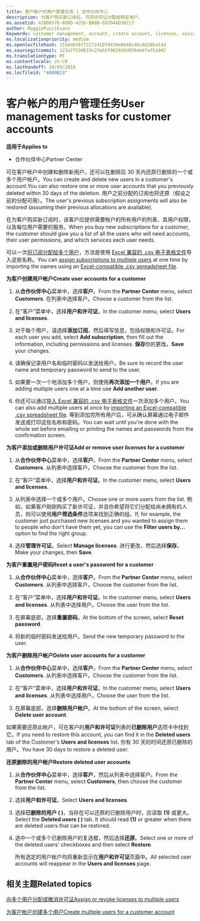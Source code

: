 ```yaml
---
title: 客户帐户的用户管理任务 | 合作伙伴中心
description: 为客户购买新订阅后，可将许可证分配给特定用户。
ms.assetid: 41B06576-8DDD-435D-BABB-697D4AD30213
author: MaggiePucciEvans
Keywords: customer management, account, create account, licenses, assign license, user management, password, reset password, change password
ms.localizationpriority: medium
ms.openlocfilehash: 153ed656ff217241079439e8b48c46c8d18ba144
ms.sourcegitcommit: 123a7f53d633c27eb5f982926d856de47afb1042
ms.translationtype: MT
ms.contentlocale: zh-CN
ms.lasthandoff: 10/09/2018
ms.locfileid: "4489813"
---
```

# <a name="user-management-tasks-for-customer-accounts"></a><span data-ttu-id="23cdc-103">客户帐户的用户管理任务</span><span class="sxs-lookup"><span data-stu-id="23cdc-103">User management tasks for customer accounts</span></span>

**<span data-ttu-id="23cdc-104">适用于</span><span class="sxs-lookup"><span data-stu-id="23cdc-104">Applies to</span></span>**

-  <span data-ttu-id="23cdc-105">合作伙伴中心</span><span class="sxs-lookup"><span data-stu-id="23cdc-105">Partner Center</span></span>



<span data-ttu-id="23cdc-106">可在客户帐户中创建和删除新用户。还可以在删除后 30 天内还原已删除的一个或多个用户帐户。</span><span class="sxs-lookup"><span data-stu-id="23cdc-106">You can create and delete new users in a customer's account.You can also restore one or more user accounts that you previously deleted within 30 days of the deletion.</span></span> <span data-ttu-id="23cdc-107">用户之前分配的订阅也将还原（假设之前的分配可用）。</span><span class="sxs-lookup"><span data-stu-id="23cdc-107">The user's previous subscription assignments will also be restored (assuming their previous allocations are available).</span></span>

<span data-ttu-id="23cdc-108">在为客户购买新订阅时，该客户应提供需要帐户的所有用户的列表、其用户权限，以及每位用户需要的服务。</span><span class="sxs-lookup"><span data-stu-id="23cdc-108">When you buy new subscriptions for a customer,  the customer should give you a list of all the users who will need accounts, their user permissions, and which services each user needs.</span></span>  

<span data-ttu-id="23cdc-109">可以一次[将订阅分配给多个用户](bulk-license-provisioning-for-multiple-users.md)，方法是使用 [Excel 兼容的 .csv 电子表格文件](adding-multiple-users-to-a-customer-account.md)导入这些名称。</span><span class="sxs-lookup"><span data-stu-id="23cdc-109">You can [assign subscriptions to multiple users](bulk-license-provisioning-for-multiple-users.md) at one time by importing the names using an [Excel-compatible .csv spreadsheet file](adding-multiple-users-to-a-customer-account.md).</span></span>

<a href="" id="createuseraccounts"></a>
<span data-ttu-id="23cdc-110">**为客户创建用户帐户**</span><span class="sxs-lookup"><span data-stu-id="23cdc-110">**Create user accounts for a customer**</span></span>

1.  <span data-ttu-id="23cdc-111">从**合作伙伴中心**菜单中，选择**客户**。</span><span class="sxs-lookup"><span data-stu-id="23cdc-111">From the **Partner Center** menu, select **Customers**.</span></span> <span data-ttu-id="23cdc-112">在列表中选择客户。</span><span class="sxs-lookup"><span data-stu-id="23cdc-112">Choose a customer from the list.</span></span>

2.  <span data-ttu-id="23cdc-113">在“客户”菜单中，选择**用户和许可证**。</span><span class="sxs-lookup"><span data-stu-id="23cdc-113">In the customer menu, select **Users and licenses**.</span></span>

3.  <span data-ttu-id="23cdc-114">对于每个用户，请选择**添加订阅**，然后填写信息，包括权限和许可证。</span><span class="sxs-lookup"><span data-stu-id="23cdc-114">For each user you add, select **Add subscription**, then fill out the information, including permissions and licenses.</span></span> <span data-ttu-id="23cdc-115">**保存**你的更改。</span><span class="sxs-lookup"><span data-stu-id="23cdc-115">**Save** your changes.</span></span>

4.  <span data-ttu-id="23cdc-116">请确保记录用户名和临时密码以发送给用户。</span><span class="sxs-lookup"><span data-stu-id="23cdc-116">Be sure to record the user name and temporary password to send to the user.</span></span> 

5.  <span data-ttu-id="23cdc-117">如果要一次一个地添加多个用户，则使用**再次添加一个用户**。</span><span class="sxs-lookup"><span data-stu-id="23cdc-117">If you are adding multiple users one at a time use **Add another user**.</span></span> 

6. <span data-ttu-id="23cdc-118">你还可以通过[导入 Excel 兼容的 .csv 电子表格文件](adding-multiple-users-to-a-customer-account.md)一次添加多个用户。</span><span class="sxs-lookup"><span data-stu-id="23cdc-118">You can also add multiple users at once by [importing an Excel-compatible .csv spreadsheet file](adding-multiple-users-to-a-customer-account.md).</span></span> <span data-ttu-id="23cdc-119">等到添加完所有用户后，可从确认屏幕通过电子邮件发送或打印这些名称和密码。</span><span class="sxs-lookup"><span data-stu-id="23cdc-119">You can wait until you're done with the whole set before emailing or printing the names and passwords from the confirmation screen.</span></span>

<a href="" id="userlicensing"></a>
<span data-ttu-id="23cdc-120">**为客户添加或删除用户许可证**</span><span class="sxs-lookup"><span data-stu-id="23cdc-120">**Add or remove user licenses for a customer**</span></span>

1.  <span data-ttu-id="23cdc-121">从**合作伙伴中心**菜单中，选择**客户**。</span><span class="sxs-lookup"><span data-stu-id="23cdc-121">From the **Partner Center** menu, select **Customers**.</span></span> <span data-ttu-id="23cdc-122">从列表中选择客户。</span><span class="sxs-lookup"><span data-stu-id="23cdc-122">Choose the customer from the list.</span></span>

2.  <span data-ttu-id="23cdc-123">在“客户”菜单中，选择**用户和许可证**。</span><span class="sxs-lookup"><span data-stu-id="23cdc-123">In the customer menu, select **Users and licenses**.</span></span>

3.  <span data-ttu-id="23cdc-124">从列表中选择一个或多个用户。</span><span class="sxs-lookup"><span data-stu-id="23cdc-124">Choose one or more users from the list.</span></span> <span data-ttu-id="23cdc-125">例如，如果客户刚刚购买了新许可证，并且你希望将它们分配给尚未拥有的人员，则可以使用**用户筛选条件**选项来找到正确的组。</span><span class="sxs-lookup"><span data-stu-id="23cdc-125">If, for example, the customer just purchased new licenses and you wanted to assign them to people who don't have them yet, you can use the **Filter users by...** option to find the right group.</span></span>

4.  <span data-ttu-id="23cdc-126">选择**管理许可证**。</span><span class="sxs-lookup"><span data-stu-id="23cdc-126">Select **Manage licenses**.</span></span> <span data-ttu-id="23cdc-127">进行更改，然后选择**保存**。</span><span class="sxs-lookup"><span data-stu-id="23cdc-127">Make your changes, then **Save**.</span></span>

<a href="" id="resetpassword"></a>
<span data-ttu-id="23cdc-128">**为客户重置用户密码**</span><span class="sxs-lookup"><span data-stu-id="23cdc-128">**Reset a user's password for a customer**</span></span>

1.  <span data-ttu-id="23cdc-129">从**合作伙伴中心**菜单中，选择**客户**。</span><span class="sxs-lookup"><span data-stu-id="23cdc-129">From the **Partner Center** menu, select **Customers**.</span></span> <span data-ttu-id="23cdc-130">从列表中选择客户。</span><span class="sxs-lookup"><span data-stu-id="23cdc-130">Choose the customer from the list.</span></span>

2.  <span data-ttu-id="23cdc-131">在“客户”菜单中，选择**用户和许可证**。</span><span class="sxs-lookup"><span data-stu-id="23cdc-131">In the customer menu, select **Users and licenses**.</span></span> <span data-ttu-id="23cdc-132">从列表中选择用户。</span><span class="sxs-lookup"><span data-stu-id="23cdc-132">Choose the user from the list.</span></span>

3.  <span data-ttu-id="23cdc-133">在屏幕底部，选择**重置密码**。</span><span class="sxs-lookup"><span data-stu-id="23cdc-133">At the bottom of the screen, select **Reset password**.</span></span> 

4.  <span data-ttu-id="23cdc-134">将新的临时密码发送给用户。</span><span class="sxs-lookup"><span data-stu-id="23cdc-134">Send the new temporary password to the user.</span></span>

<a href="" id="deleteuseraccounts"></a>
<span data-ttu-id="23cdc-135">**为客户删除用户帐户**</span><span class="sxs-lookup"><span data-stu-id="23cdc-135">**Delete user accounts for a customer**</span></span>

1.  <span data-ttu-id="23cdc-136">从**合作伙伴中心**菜单中，选择**客户**。</span><span class="sxs-lookup"><span data-stu-id="23cdc-136">From the **Partner Center** menu, select **Customers**.</span></span> <span data-ttu-id="23cdc-137">从列表中选择客户。</span><span class="sxs-lookup"><span data-stu-id="23cdc-137">Choose the customer from the list.</span></span>

2.  <span data-ttu-id="23cdc-138">在“客户”菜单中，选择**用户和许可证**。</span><span class="sxs-lookup"><span data-stu-id="23cdc-138">In the customer menu, select **Users and licenses**.</span></span> <span data-ttu-id="23cdc-139">从列表中选择用户。</span><span class="sxs-lookup"><span data-stu-id="23cdc-139">Choose the user from the list.</span></span>

3.  <span data-ttu-id="23cdc-140">在屏幕底部，选择**删除用户帐户**。</span><span class="sxs-lookup"><span data-stu-id="23cdc-140">At the bottom of the screen, select **Delete user account**.</span></span>

<span data-ttu-id="23cdc-141">如果需要还原此帐户，可在客户的**用户和许可证**列表的**已删除用户**选项卡中找到它。</span><span class="sxs-lookup"><span data-stu-id="23cdc-141">If you need to restore this account, you can find it in the **Deleted users** tab of the Customer's **Users and licenses** list.</span></span> <span data-ttu-id="23cdc-142">你有 30 天的时间还原已删除的用户。</span><span class="sxs-lookup"><span data-stu-id="23cdc-142">You have 30 days to restore a deleted user.</span></span>

<a href="" id="restoreuseraccounts"></a>
<span data-ttu-id="23cdc-143">**还原删除的用户帐户**</span><span class="sxs-lookup"><span data-stu-id="23cdc-143">**Restore deleted user accounts**</span></span>

1.  <span data-ttu-id="23cdc-144">从**合作伙伴中心**菜单中，选择**客户**，然后从列表中选择客户。</span><span class="sxs-lookup"><span data-stu-id="23cdc-144">From the **Partner Center** menu, select **Customers**, then choose the customer from the list.</span></span>

2.  <span data-ttu-id="23cdc-145">选择**用户和许可证**。</span><span class="sxs-lookup"><span data-stu-id="23cdc-145">Select **Users and licenses**.</span></span>

3.  <span data-ttu-id="23cdc-146">选择**已删除的用户 ( )**，当存在可以还原的已删除用户时，应读取 **(1)** 或更大。</span><span class="sxs-lookup"><span data-stu-id="23cdc-146">Select the **Deleted users ( )** tab. It should read **(1)** or greater when there are deleted users that can be restored.</span></span>

4.  <span data-ttu-id="23cdc-147">选中一个或多个已删除用户的复选框，然后选择**还原**。</span><span class="sxs-lookup"><span data-stu-id="23cdc-147">Select one or more of the deleted users' checkboxes and then select **Restore**.</span></span>

    <span data-ttu-id="23cdc-148">所有选定的用户帐户均将重新显示在**用户和许可证**页面中。</span><span class="sxs-lookup"><span data-stu-id="23cdc-148">All selected user accounts will reappear in the **Users and licenses** page.</span></span>

## <a name="related-topics"></a><span data-ttu-id="23cdc-149">相关主题</span><span class="sxs-lookup"><span data-stu-id="23cdc-149">Related topics</span></span>


[<span data-ttu-id="23cdc-150">向多个用户分配或撤消许可证</span><span class="sxs-lookup"><span data-stu-id="23cdc-150">Assign or revoke licenses to multiple users</span></span>](bulk-license-provisioning-for-multiple-users.md)

[<span data-ttu-id="23cdc-151">为客户帐户创建多个用户</span><span class="sxs-lookup"><span data-stu-id="23cdc-151">Create multiple users for a customer account</span></span>](adding-multiple-users-to-a-customer-account.md)

 

 



